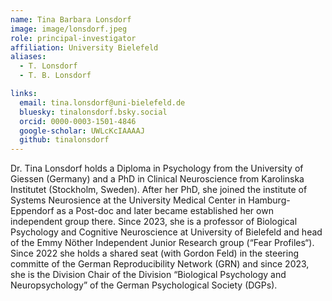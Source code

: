 ```yaml
---
name: Tina Barbara Lonsdorf
image: image/lonsdorf.jpeg
role: principal-investigator
affiliation: University Bielefeld
aliases:
  - T. Lonsdorf
  - T. B. Lonsdorf 

links:
  email: tina.lonsdorf@uni-bielefeld.de
  bluesky: tinalonsdorf.bsky.social
  orcid: 0000-0003-1501-4846
  google-scholar: UWLcKcIAAAAJ
  github: tinalonsdorf
---
```


Dr. Tina Lonsdorf holds a Diploma in Psychology from the University of Giessen (Germany) and a PhD in Clinical Neuroscience from Karolinska Institutet (Stockholm, Sweden). After her PhD, she joined the institute of Systems Neurosience at the University Medical Center in Hamburg-Eppendorf as a Post-doc and later became established her own independent group there. Since 2023, she is a professor of Biological Psychology and Cognitive Neuroscience at University of Bielefeld and head of the Emmy Nöther Independent Junior Research group (“Fear Profiles“).  Since 2022 she holds a shared seat (with Gordon Feld) in the steering committe of the German Reproducibility Network (GRN) and since 2023, she is the Division Chair of the Division “Biological Psychology and Neuropsychology” of the German Psychological Society (DGPs).
